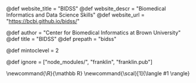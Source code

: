 <!--
Add here global page variables to use throughout your
website.
The website_* must be defined for the RSS to work
-->
@def website_title = "BIDSS"
@def website_descr = "Biomedical Informatics and Data Science Skills"
@def website_url   = "https://bcbi.github.io/bidss/"

@def author = "Center for Biomedical Informatics at Brown University"
@def title = "BIDSS"
@def prepath = "bidss"

@def mintoclevel = 2

<!--
Add here files or directories that should be ignored by Franklin, otherwise
these files might be copied and, if markdown, processed by Franklin which
you might not want. Indicate directories by ending the name with a `/`.
-->
@def ignore = ["node_modules/", "franklin", "franklin.pub"]

<!--
Add here global latex commands to use throughout your
pages. It can be math commands but does not need to be.
For instance:
* \newcommand{\phrase}{This is a long phrase to copy.}
-->
\newcommand{\R}{\mathbb R}
\newcommand{\scal}[1]{\langle #1 \rangle}
